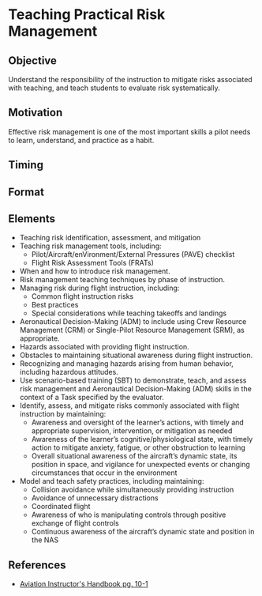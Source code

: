 # Teaching Practical Risk Management

## Objective

Understand the responsibility of the instruction to mitigate risks associated with teaching, and teach students to evaluate risk systematically.

## Motivation

Effective risk management is one of the most important skills a pilot needs to learn, understand, and practice as a habit.

## Timing

## Format

## Elements

- Teaching risk identification, assessment, and mitigation
- Teaching risk management tools, including:
  - Pilot/Aircraft/enVironment/External Pressures (PAVE) checklist
  - Flight Risk Assessment Tools (FRATs)
- When and how to introduce risk management.
- Risk management teaching techniques by phase of instruction.
- Managing risk during flight instruction, including:
  - Common flight instruction risks
  - Best practices
  - Special considerations while teaching takeoffs and landings
- Aeronautical Decision-Making (ADM) to include using Crew Resource Management (CRM) or Single-Pilot Resource Management (SRM), as appropriate.
- Hazards associated with providing flight instruction.
- Obstacles to maintaining situational awareness during flight instruction.
- Recognizing and managing hazards arising from human behavior, including hazardous attitudes.
- Use scenario-based training (SBT) to demonstrate, teach, and assess risk management and Aeronautical Decision-Making (ADM) skills in the context of a Task specified by the evaluator.
- Identify, assess, and mitigate risks commonly associated with flight instruction by maintaining:
  - Awareness and oversight of the learner’s actions, with timely and appropriate supervision, intervention, or mitigation as needed
  - Awareness of the learner’s cognitive/physiological state, with timely action to mitigate anxiety, fatigue, or other obstruction to learning
  - Overall situational awareness of the aircraft’s dynamic state, its position in space, and vigilance for unexpected events or changing circumstances that occur in the environment
- Model and teach safety practices, including maintaining:
  - Collision avoidance while simultaneously providing instruction
  - Avoidance of unnecessary distractions
  - Coordinated flight
  - Awareness of who is manipulating controls through positive exchange of flight controls
  - Continuous awareness of the aircraft’s dynamic state and position in the NAS

## References

- [Aviation Instructor's Handbook pg. 10-1](/_references/AIH/10-1)
